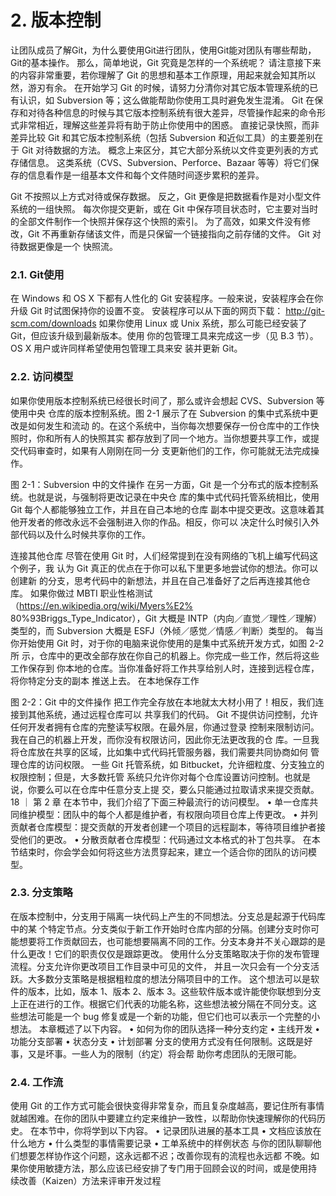# 2. 版本控制
让团队成员了解Git，为什么要使用Git进行团队，使用Git能对团队有哪些帮助，
Git的基本操作。
那么，简单地说，Git 究竟是怎样的一个系统呢？ 请注意接下来的内容非常重要，若你理解了 Git 的思想和基本工作原理，用起来就会知其所以然，游刃有余。 在开始学习 Git 的时候，请努力分清你对其它版本管理系统的已有认识，如 Subversion 等；这么做能帮助你使用工具时避免发生混淆。 Git 在保存和对待各种信息的时候与其它版本控制系统有很大差异，尽管操作起来的命令形式非常相近，理解这些差异将有助于防止你使用中的困惑。
直接记录快照，而非差异比较
Git 和其它版本控制系统（包括 Subversion 和近似工具）的主要差别在于 Git 对待数据的方法。 概念上来区分，其它大部分系统以文件变更列表的方式存储信息。 这类系统（CVS、Subversion、Perforce、Bazaar 等等）将它们保存的信息看作是一组基本文件和每个文件随时间逐步累积的差异。

Git 不按照以上方式对待或保存数据。 反之，Git 更像是把数据看作是对小型文件系统的一组快照。 每次你提交更新，或在 Git 中保存项目状态时，它主要对当时的全部文件制作一个快照并保存这个快照的索引。 为了高效，如果文件没有修改，Git 不再重新存储该文件，而是只保留一个链接指向之前存储的文件。 Git 对待数据更像是一个 快照流。
### 2.1. Git使用

在 Windows 和 OS X 下都有人性化的 Git 安装程序。一般来说，安装程序会在你升级 Git
时试图保持你的设置不变。
安装程序可以从下面的网页下载：
http://git-scm.com/downloads
如果你使用 Linux 或 Unix 系统，那么可能已经安装了 Git，但应该升级到最新版本。使用
你的包管理工具来完成这一步（见 B.3 节）。OS X 用户或许同样希望使用包管理工具来安
装并更新 Git。    
### 2.2. 访问模型

如果你使用版本控制系统已经很长时间了，那么或许会想起 CVS、Subversion 等使用中央
仓库的版本控制系统。图 2-1 展示了在 Subversion 的集中式系统中更改是如何发生和流动
的。在这个系统中，当你每次想要保存一份仓库中的工作快照时，你和所有人的快照其实
都存放到了同一个地方。当你想要共享工作，或提交代码审查时，如果有人刚刚在同一分
支更新他们的工作，你可能就无法完成操作。

图 2-1：Subversion 中的文件操作
在另一方面，Git 是一个分布式的版本控制系统。也就是说，与强制将更改记录在中央仓
库的集中式代码托管系统相比，使用 Git 每个人都能够独立工作，并且在自己本地的仓库
副本中提交更改。这意味着其他开发者的修改永远不会强制进入你的作品。相反，你可以
决定什么时候引入外部代码以及什么时候共享你的工作。

连接其他仓库
尽管在使用 Git 时，人们经常提到在没有网络的飞机上编写代码这个例子，我
认为 Git 真正的优点在于你可以私下里更多地尝试你的想法。你可以创建新
的分支，思考代码中的新想法，并且在自己准备好了之后再连接其他仓库。
如果你做过 MBTI 职业性格测试（https://en.wikipedia.org/wiki/Myers%E2% 
80%93Briggs_Type_Indicator），Git 大概是 INTP（内向／直觉／理性／理解）
类型的，而 Subversion 大概是 ESFJ（外倾／感觉／情感／判断）类型的。
每当你开始使用 Git 时，对于你的电脑来说你使用的是集中式系统开发方式，如图 2-2 所
示，仓库中的更改全部存放在你自己的机器上。你完成一些工作，然后将这些工作保存到
你本地的仓库。当你准备好将工作共享给别人时，连接到远程仓库，将你特定分支的副本
推送上去。
在本地保存工作

图 2-2：Git 中的文件操作
把工作完全存放在本地就太大材小用了！相反，我们连接到其他系统，通过远程仓库可以
共享我们的代码。
Git 不提供访问控制，允许任何开发者拥有仓库的完整读写权限。在最外层，你通过登录
控制来限制访问。我在自己的机器上开发，而你没有权限访问，因此你无法更改我的仓
库。一旦我将仓库放在共享的区域，比如集中式代码托管服务器，我们需要共同协商如何
管理仓库的访问权限。
一些 Git 托管系统，如 Bitbucket，允许细粒度、分支独立的权限控制；但是，大多数托管
系统只允许你对每个仓库设置访问控制。也就是说，你要么可以在仓库中任意分支上提
交，要么只能通过拉取请求来提交贡献。
18 ｜ 第 2 章
在本节中，我们介绍了下面三种最流行的访问模型。
• 单一仓库共同维护模型：团队中的每个人都是维护者，有权限向项目仓库上传更改。
• 并列贡献者仓库模型：提交贡献的开发者创建一个项目的远程副本，等待项目维护者接
受他们的更改。
• 分散贡献者仓库模型：代码通过文本格式的补丁包共享。
在本节结束时，你会学会如何将这些方法贯穿起来，建立一个适合你的团队的访问模型。

### 2.3. 分支策略
在版本控制中，分支用于隔离一块代码上产生的不同想法。分支总是起源于代码库中的某
个特定节点。分支类似于新工作开始时仓库内部的分隔。创建分支时你可能想要将工作贡献回去，也可能想要隔离不同的工作。分支本身并不关心跟踪的是什么更改！它们的职责仅仅是跟踪更改。
使用什么分支策略取决于你的发布管理流程。分支允许你更改项目工作目录中可见的文件，
并且一次只会有一个分支活跃。大多数分支策略是根据粗粒度的想法分隔项目中的工作。
这个想法可以是软件的版本，比如，版本 1、版本 2、版本 3。这些软件版本或许能使你联想到分支上正在进行的工作。根据它们代表的功能名称，这些想法被分隔在不同分支。这
些想法可能是一个 bug 修复或是一个新的功能，但它们也可以表示一个完整的小想法。
本章概述了以下内容。
• 如何为你的团队选择一种分支约定
• 主线开发
• 功能分支部署
• 状态分支
• 计划部署
分支的使用方式没有任何限制。这既是好事，又是坏事。一些人为的限制（约定）将会帮
助你考虑团队的无限可能。

### 2.4. 工作流

使用 Git 的工作方式可能会很快变得非常复杂，而且复杂度越高，要记住所有事情就越困难。在你的团队中要建立约定来维护一致性，以帮助你快速理解你的代码历史。
在本节中，你将学到以下内容。
• 记录团队进展的基本工具
• 文档应该放在什么地方
• 什么类型的事情需要记录
• 工单系统中的样例状态
与你的团队聊聊他们想要怎样协作这个问题，这永远都不迟；改善你现有的流程也永远都
不晚。如果你使用敏捷方法，那么应该已经安排了专门用于回顾会议的时间，或是使用持
续改善（Kaizen）方法来评审开发过程



